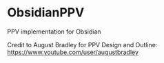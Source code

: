 # ObsidianPPV
PPV implementation for Obsidian

Credit to August Bradley for PPV Design and Outline: https://www.youtube.com/user/augustbradley
